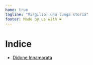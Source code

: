 ```yaml
---
home: true
tagline: "Virgilio: una lunga storia"
footer: Made by us with ❤️
---
```

# Indice

* [Didone Innamorata](./didone_innamorata.md)
